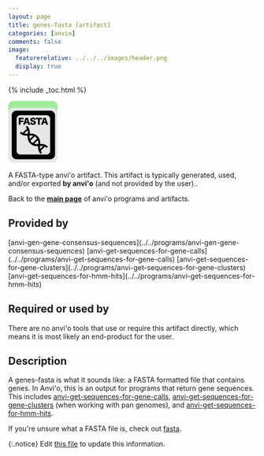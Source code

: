 ```yaml
---
layout: page
title: genes-fasta [artifact]
categories: [anvio]
comments: false
image:
  featurerelative: ../../../images/header.png
  display: true
---
```



{% include _toc.html %}


<img src="../../images/icons/FASTA.png" alt="FASTA" style="width:100px; border:none" />

A FASTA-type anvi'o artifact. This artifact is typically generated, used, and/or exported **by anvi'o** (and not provided by the user)..

Back to the **[main page](../../)** of anvi'o programs and artifacts.

## Provided by


<p style="text-align: left" markdown="1"><span class="artifact-p">[anvi-gen-gene-consensus-sequences](../../programs/anvi-gen-gene-consensus-sequences)</span> <span class="artifact-p">[anvi-get-sequences-for-gene-calls](../../programs/anvi-get-sequences-for-gene-calls)</span> <span class="artifact-p">[anvi-get-sequences-for-gene-clusters](../../programs/anvi-get-sequences-for-gene-clusters)</span> <span class="artifact-p">[anvi-get-sequences-for-hmm-hits](../../programs/anvi-get-sequences-for-hmm-hits)</span></p>


## Required or used by


There are no anvi'o tools that use or require this artifact directly, which means it is most likely an end-product for the user.


## Description

A genes-fasta is what it sounds like: a FASTA formatted file that contains genes. In Anvi'o, this is an output for programs that return gene sequences. This includes <span class="artifact-n">[anvi-get-sequences-for-gene-calls](/software/anvio/help/programs/anvi-get-sequences-for-gene-calls)</span>, <span class="artifact-n">[anvi-get-sequences-for-gene-clusters](/software/anvio/help/programs/anvi-get-sequences-for-gene-clusters)</span> (when working with pan genomes), and <span class="artifact-n">[anvi-get-sequences-for-hmm-hits](/software/anvio/help/programs/anvi-get-sequences-for-hmm-hits)</span>.

If you're unsure what a FASTA file is, check out <span class="artifact-n">[fasta](/software/anvio/help/artifacts/fasta)</span>.


{:.notice}
Edit [this file](https://github.com/merenlab/anvio/tree/master/anvio/docs/artifacts/genes-fasta.md) to update this information.

